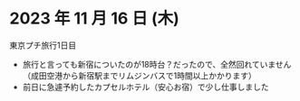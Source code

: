 # 2023 年 11 月 16 日 (木)
東京プチ旅行1日目
- 旅行と言っても新宿についたのが18時台？だったので、全然回れていません（成田空港から新宿駅までリムジンバスで1時間以上かかります）
- 前日に急遽予約したカプセルホテル（安心お宿）で少し仕事しました
